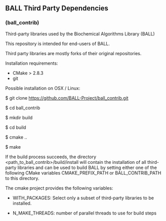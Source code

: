 ## BALL Third Party Dependencies
### (ball_contrib)
Third-party libraries used by the Biochemical Algorithms Library (BALL)

This repository is intended for end-users of BALL.

Third party libraries are mostly forks of their original repositories.

Installation requirements:

 - CMake > 2.8.3
 - git

Possible installation on OSX / Linux:

  $ git clone https://github.com/BALL-Project/ball_contrib.git

  $ cd ball_contrib

  $ mkdir build

  $ cd build

  $ cmake ..

  $ make

  If the build process succeeds, the directory <path_to_ball_contrib>/build/install
  will contain the installation of all third-party libraries and can be used to build
  BALL by setting either one of the following CMake variables CMAKE_PREFIX_PATH or 
  BALL_CONTRIB_PATH to this directory.

The cmake project provides the following variables:

  - WITH_PACKAGES:   Select only a subset of third-party libraries to be installed.

  - N_MAKE_THREADS:  number of parallel threads to use for build steps


